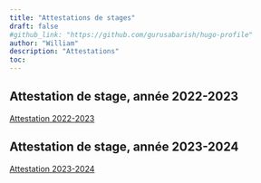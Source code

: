 ```yaml
---
title: "Attestations de stages"
draft: false
#github_link: "https://github.com/gurusabarish/hugo-profile"
author: "William"
description: "Attestations"
toc: 
---
```


## Attestation de stage, année 2022-2023
[Attestation 2022-2023](Attestation1.pdf)

## Attestation de stage, année 2023-2024
[Attestation 2023-2024](Attestation2.pdf)
